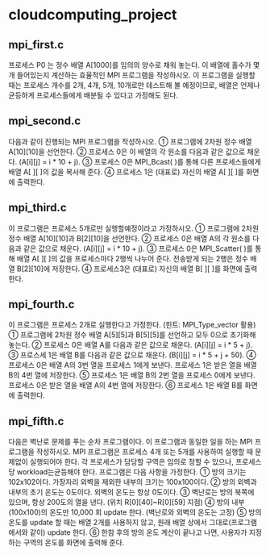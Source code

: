# cloudcomputing_project

## mpi_first.c
프로세스 P0 는 정수 배열 A[1000]를 임의의 양수로 채워 놓는다. 이 배열에 홀수가 몇 개 들어있는지 계산하는 효율적인 MPI 프로그램을 작성하시오. 이 프로그램을 실행할 때는 프로세스 개수를 2개, 4개, 5개, 10개로만 테스트해 볼 예정이므로, 배열은 언제나 균등하게 프로세스들에게 배분될 수 있다고 가정해도 된다.

## mpi_second.c
다음과 같이 진행되는 MPI 프로그램을 작성하시오.
① 프로그램에 2차원 정수 배열 A[10][10]을 선언한다.
② 프로세스 0은 이 배열의 각 원소를 다음과 같은 값으로 채운다. (A[i][j] = i * 10 + j).
③ 프로세스 0은 MPI_Bcast( )를 통해 다른 프로세스들에게 배열 A[ ][ ]의 값을 복사해 준다.
④ 프로세스 1은 (대표로) 자신의 배열 A[ ][ ]를 화면에 출력한다.

## mpi_third.c
이 프로그램은 프로세스 5개로만 실행할예정이라고 가정하시오.
① 프로그램에 2차원 정수 배열 A[10][10]과 B[2][10]을 선언한다.
② 프로세스 0은 배열 A의 각 원소를 다음과 같은 값으로 채운다. (A[i][j] = i * 10 + j).
③ 프로세스 0은 MPI_Scatter( )를 통해 배열 A[ ][ ]의 값을 프로세스마다 2행씩 나누어 준다. 전송받게 되는 2행은 정수 배열 B[2][10]에 저장한다.
④ 프로세스3은 (대표로) 자신의 배열 B[ ][ ]를 화면에 출력한다.

## mpi_fourth.c
이 프로그램은 프로세스 2개로 실행한다고 가정한다. (힌트: MPI_Type_vector 활용)
① 프로그램에 2차원 정수 배열 A[5][5]과 B[5][5]를 선언하고 모두 0으로 초기화해 놓는다.
② 프로세스 0은 배열 A를 다음과 같은 값으로 채운다. (A[i][j] = i * 5 + j).
③ 프로스세 1은 배열 B를 다음과 같은 값으로 채운다. (B[i][j] = i * 5 + j + 50).
④ 프로세스 0은 배열 A의 3번 열을 프로세스 1에게 보낸다. 프로세스 1은 받은 열을 배열 B의 4번 열에 저장한다.
⑤ 프로세스 1은 배열 B의 2번 열을 프로세스 0에게 보낸다. 프로세스 0은 받은 열을 배열 A의 4번 열에 저장한다.
⑥ 프로세스 1은 배열 B를 화면에 출력한다.

## mpi_fifth.c
다음은 벽난로 문제를 푸는 순차 프로그램이다. 이 프로그램과 동일한 일을 하는 MPI 프로그램을 작성하시오. MPI 프로그램은 프로세스 4개 또는 5개를 사용하여 실행할 때 문제없이 실행되어야 한다. 각 프로세스가 담당할 구역은 임의로 정할 수 있으나, 프로세스당 workload는균등해야 한다. 프로그램은 다음 사항을 가정한다.
① 방의 크기는 102x102이다. 가장자리 외벽을 제외한 내부의 크기는 100x100이다.
② 방의 외벽과 내부의 초기 온도는 0도이다. 외벽의 온도는 항상 0도이다.
③ 벽난로는 방의 북쪽에 있으며, 항상 200도의 열을 낸다. (위치 R[0][40]~R[0][59] 지점)
④ 방의 내부 (100x100)의 온도만 10,000 회 update 한다. (벽난로와 외벽의 온도는 고정)
⑤ 방의 온도를 update 할 때는 배열 2개를 사용하지 않고, 원래 배열 상에서 그대로(프로그램에서와 같이) update 한다.
⑥ 한참 후의 방의 온도 계산이 끝나고 나면, 사용자가 지정하는 구역의 온도를 화면에 출력해 준다.
